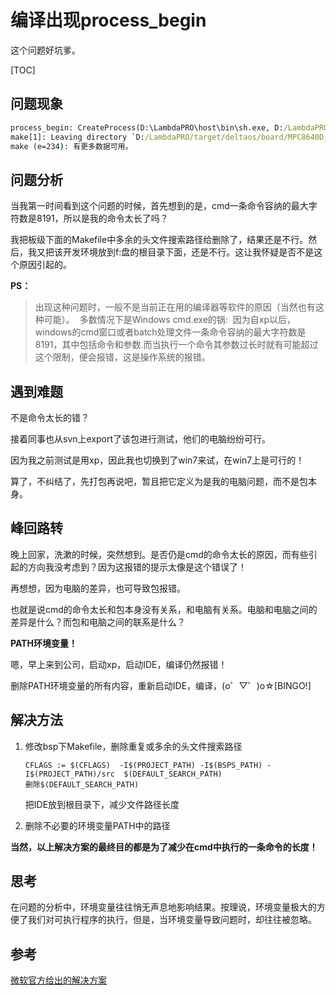 # 编译出现process_begin

这个问题好坑爹。

[TOC]

## 问题现象

```cmd
process_begin: CreateProcess(D:\LambdaPRO\host\bin\sh.exe, D:/LambdaPRO/host/bin/sh.exe C:\DOCUME~1\KY\LOCALS~1\Temp\make47562.sh, ...) failed.
make[1]: Leaving directory `D:/LambdaPRO/target/deltaos/board/MPC8640D_CPPCAB_0C1'
make (e=234): 有更多数据可用。
```

## 问题分析

当我第一时间看到这个问题的时候，首先想到的是，cmd一条命令容纳的最大字符数是8191，所以是我的命令太长了吗？

我把板级下面的Makefile中多余的头文件搜索路径给删除了，结果还是不行。然后，我又把该开发环境放到f:盘的根目录下面，还是不行。这让我怀疑是否不是这个原因引起的。

**PS：**

> 出现这种问题时，一般不是当前正在用的编译器等软件的原因（当然也有这种可能）。 
> 多数情况下是Windows cmd.exe的锅: 
> 因为自xp以后，windows的cmd窗口或者batch处理文件一条命令容纳的最大字符数是8191，其中包括命令和参数.而当执行一个命令其参数过长时就有可能超过这个限制，便会报错，这是操作系统的报错。

## 遇到难题

不是命令太长的错？

接着同事也从svn上export了该包进行测试，他们的电脑纷纷可行。

因为我之前测试是用xp，因此我也切换到了win7来试，在win7上是可行的！

算了，不纠结了，先打包再说吧，暂且把它定义为是我的电脑问题，而不是包本身。

## 峰回路转

晚上回家，洗漱的时候，突然想到。是否仍是cmd的命令太长的原因，而有些引起的方向我没考虑到？因为这报错的提示太像是这个错误了！

再想想，因为电脑的差异，也可导致包报错。

也就是说cmd的命令太长和包本身没有关系，和电脑有关系。电脑和电脑之间的差异是什么？而包和电脑之间的联系是什么？

**PATH环境变量！**

嗯，早上来到公司，启动xp，启动IDE，编译仍然报错！

删除PATH环境变量的所有内容，重新启动IDE，编译，(o゜▽゜)o☆[BINGO!]

## 解决方法

1. 修改bsp下Makefile，删除重复或多余的头文件搜索路径

   ```
   CFLAGS := $(CFLAGS)  -I$(PROJECT_PATH) -I$(BSPS_PATH) -I$(PROJECT_PATH)/src  $(DEFAULT_SEARCH_PATH)
   删除$(DEFAULT_SEARCH_PATH)
   ```

   把IDE放到根目录下，减少文件路径长度

2. 删除不必要的环境变量PATH中的路径

**当然，以上解决方案的最终目的都是为了减少在cmd中执行的一条命令的长度！**

## 思考

在问题的分析中，环境变量往往悄无声息地影响结果。按理说，环境变量极大的方便了我们对可执行程序的执行，但是，当环境变量导致问题时，却往往被忽略。

## 参考

[微软官方给出的解决方案](https://support.microsoft.com/en-us/kb/830473)